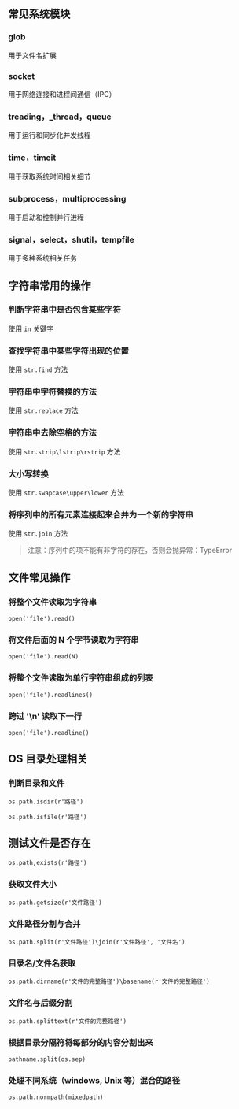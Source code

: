 ## 常见系统模块

### glob

用于文件名扩展

### socket

用于网络连接和进程间通信（IPC）

### treading，_thread，queue

用于运行和同步化并发线程

### time，timeit

用于获取系统时间相关细节

### subprocess，multiprocessing

用于启动和控制并行进程

### signal，select，shutil，tempfile

用于多种系统相关任务

## 字符串常用的操作

### 判断字符串中是否包含某些字符

使用 `in` 关键字

### 查找字符串中某些字符出现的位置

使用 `str.find` 方法

### 字符串中字符替换的方法

使用 `str.replace` 方法

### 字符串中去除空格的方法

使用 `str.strip\lstrip\rstrip` 方法

### 大小写转换

使用 `str.swapcase\upper\lower` 方法

### 将序列中的所有元素连接起来合并为一个新的字符串

使用 `str.join` 方法

> 注意：序列中的项不能有非字符的存在，否则会抛异常：TypeError

## 文件常见操作

### 将整个文件读取为字符串

`open('file').read()`

### 将文件后面的 N 个字节读取为字符串

`open('file').read(N)`

### 将整个文件读取为单行字符串组成的列表

`open('file').readlines()`

### 跨过 '\n' 读取下一行

`open('file').readline()`

## OS 目录处理相关

### 判断目录和文件

`os.path.isdir(r'路径')`

`os.path.isfile(r'路径')`

## 测试文件是否存在

`os.path,exists(r'路径')`

### 获取文件大小

`os.path.getsize(r'文件路径')`

### 文件路径分割与合并

`os.path.split(r'文件路径')\join(r'文件路径', '文件名')`

### 目录名/文件名获取

`os.path.dirname(r'文件的完整路径')\basename(r'文件的完整路径')`

### 文件名与后缀分割

`os.path.splittext(r'文件的完整路径')`

### 根据目录分隔符将每部分的内容分割出来

`pathname.split(os.sep)`

### 处理不同系统（windows, Unix 等）混合的路径

`os.path.normpath(mixedpath)`

